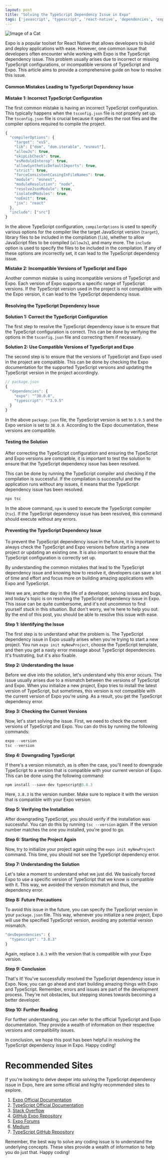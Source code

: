 ```yaml
---
layout: post
title: "Solving the TypeScript Dependency Issue in Expo"
tags: ['javascript', 'typescript', 'react-native', 'dependencies', 'expo']
---
```


![Image of a Cat](http://source.unsplash.com/1600x900/?cat)

Expo is a popular toolset for React Native that allows developers to build and deploy applications with ease. However, one common issue that developers often encounter while working with Expo is the TypeScript dependency issue. This problem usually arises due to incorrect or missing TypeScript configurations, or incompatible versions of TypeScript and Expo. This article aims to provide a comprehensive guide on how to resolve this issue.

#### **Common Mistakes Leading to TypeScript Dependency Issue**

**Mistake 1: Incorrect TypeScript Configuration**

The first common mistake is having an incorrect TypeScript configuration. This typically happens when the `tsconfig.json` file is not properly set up. The `tsconfig.json` file is crucial because it specifies the root files and the compiler options required to compile the project.

```typescript
{
  "compilerOptions": {
    "target": "es5",
    "lib": ["dom", "dom.iterable", "esnext"],
    "allowJs": true,
    "skipLibCheck": true,
    "esModuleInterop": true,
    "allowSyntheticDefaultImports": true,
    "strict": true,
    "forceConsistentCasingInFileNames": true,
    "module": "esnext",
    "moduleResolution": "node",
    "resolveJsonModule": true,
    "isolatedModules": true,
    "noEmit": true,
    "jsx": "react"
  },
  "include": ["src"]
}
```
In the above TypeScript configuration, `compilerOptions` is used to specify various options for the compiler like the target JavaScript version (`target`), library files to be included in the compilation (`lib`), whether to allow JavaScript files to be compiled (`allowJs`), and many more. The `include` option is used to specify the files to be included in the compilation. If any of these options are incorrectly set, it can lead to the TypeScript dependency issue.

**Mistake 2: Incompatible Versions of TypeScript and Expo**

Another common mistake is using incompatible versions of TypeScript and Expo. Each version of Expo supports a specific range of TypeScript versions. If the TypeScript version used in the project is not compatible with the Expo version, it can lead to the TypeScript dependency issue.

#### **Resolving the TypeScript Dependency Issue**

**Solution 1: Correct the TypeScript Configuration**

The first step to resolve the TypeScript dependency issue is to ensure that the TypeScript configuration is correct. This can be done by verifying the options in the `tsconfig.json` file and correcting them if necessary.

**Solution 2: Use Compatible Versions of TypeScript and Expo**

The second step is to ensure that the versions of TypeScript and Expo used in the project are compatible. This can be done by checking the Expo documentation for the supported TypeScript versions and updating the TypeScript version in the project accordingly.

```javascript
// package.json
{
  "dependencies": {
    "expo": "^38.0.0",
    "typescript": "^3.9.5"
  }
}
```
In the above `package.json` file, the TypeScript version is set to `3.9.5` and the Expo version is set to `38.0.0`. According to the Expo documentation, these versions are compatible.

#### **Testing the Solution**

After correcting the TypeScript configuration and ensuring the TypeScript and Expo versions are compatible, it is important to test the solution to ensure that the TypeScript dependency issue has been resolved.

This can be done by running the TypeScript compiler and checking if the compilation is successful. If the compilation is successful and the application runs without any issues, it means that the TypeScript dependency issue has been resolved.

```bash
npx tsc
```
In the above command, `npx` is used to execute the TypeScript compiler (`tsc`). If the TypeScript dependency issue has been resolved, this command should execute without any errors.

#### **Preventing the TypeScript Dependency Issue**

To prevent the TypeScript dependency issue in the future, it is important to always check the TypeScript and Expo versions before starting a new project or updating an existing one. It is also important to ensure that the TypeScript configuration is correctly set up.

By understanding the common mistakes that lead to the TypeScript dependency issue and knowing how to resolve it, developers can save a lot of time and effort and focus more on building amazing applications with Expo and TypeScript.

Here we are, another day in the life of a developer, solving issues and bugs, and today's topic is on resolving the TypeScript dependency issue in Expo. This issue can be quite cumbersome, and it's not uncommon to find yourself stuck in this situation. But don't worry, we're here to help you out. By the end of this post, you should be able to resolve this issue with ease.

**Step 1: Identifying the Issue**

The first step is to understand what the problem is. The TypeScript dependency issue in Expo usually arises when you're trying to start a new project. You run `expo init myNewProject`, choose the TypeScript template, and then you get a nasty error message about TypeScript dependencies. It's frustrating, but it's also fixable.

**Step 2: Understanding the Issue**

Before we dive into the solution, let's understand why this error occurs. The issue usually arises due to a mismatch between the versions of TypeScript and Expo. When you initialize a new project, Expo tries to install the latest version of TypeScript, but sometimes, this version is not compatible with the current version of Expo you're using. As a result, you get the TypeScript dependency error.

**Step 3: Checking the Current Versions**

Now, let's start solving the issue. First, we need to check the current versions of TypeScript and Expo. You can do this by running the following commands:

```javascript
expo --version
tsc --version
```

**Step 4: Downgrading TypeScript**

If there's a version mismatch, as is often the case, you'll need to downgrade TypeScript to a version that is compatible with your current version of Expo. This can be done using the following command:

```javascript
npm install --save-dev typescript@3.8.3
```

Here, `3.8.3` is the version number. Make sure to replace it with the version that is compatible with your Expo version.

**Step 5: Verifying the Installation**

After downgrading TypeScript, you should verify if the installation was successful. You can do this by running `tsc --version` again. If the version number matches the one you installed, you're good to go.

**Step 6: Starting the Project Again**

Now, try to initialize your project again using the `expo init myNewProject` command. This time, you should not see the TypeScript dependency error.

**Step 7: Understanding the Solution**

Let's take a moment to understand what we just did. We basically forced Expo to use a specific version of TypeScript that we know is compatible with it. This way, we avoided the version mismatch and thus, the dependency error.

**Step 8: Future Precautions**

To avoid this issue in the future, you can specify the TypeScript version in your `package.json` file. This way, whenever you initialize a new project, Expo will use the specified TypeScript version, avoiding any potential version mismatch.

```javascript
"devDependencies": {
  "typescript": "3.8.3"
}
```

Again, replace `3.8.3` with the version that is compatible with your Expo version.

**Step 9: Conclusion**

That's it! You've successfully resolved the TypeScript dependency issue in Expo. Now, you can go ahead and start building amazing things with Expo and TypeScript. Remember, errors and issues are part of the development process. They're not obstacles, but stepping stones towards becoming a better developer.

**Step 10: Further Reading**

For further understanding, you can refer to the official TypeScript and Expo documentation. They provide a wealth of information on their respective versions and compatibility issues.

In conclusion, we hope this post has been helpful in resolving the TypeScript dependency issue in Expo. Happy coding!
# Recommended Sites

If you're looking to delve deeper into solving the TypeScript dependency issue in Expo, here are some official and highly recommended sites to explore. 

1. [Expo Official Documentation](https://docs.expo.dev/)
2. [TypeScript Official Documentation](https://www.typescriptlang.org/)
3. [Stack Overflow](https://stackoverflow.com/)
4. [GitHub Expo Repository](https://github.com/expo/expo)
5. [Expo Forums](https://forums.expo.dev/)
6. [Medium](https://medium.com/)
7. [TypeScript GitHub Repository](https://github.com/microsoft/TypeScript)

Remember, the best way to solve any coding issue is to understand the underlying concepts. These sites provide a wealth of information to help you do just that. Happy coding!